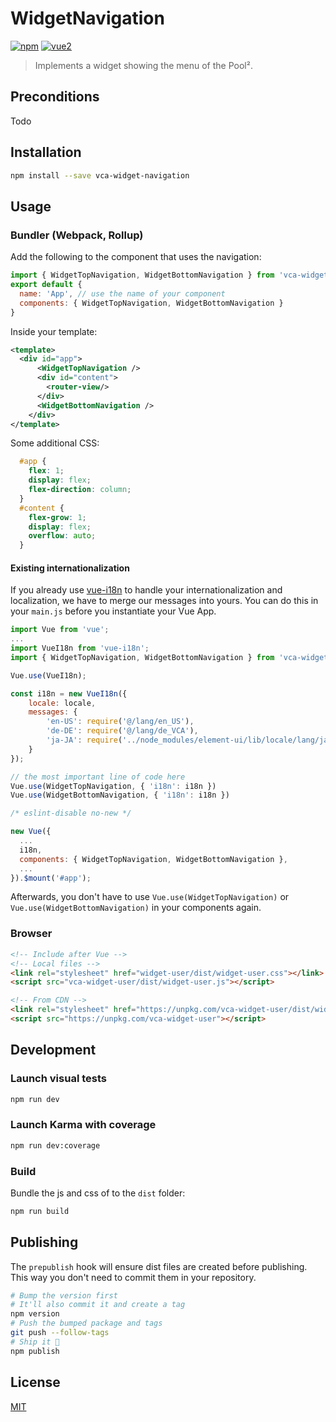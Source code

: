 # WidgetNavigation

[![npm](https://img.shields.io/npm/v/vca-widget-navigation.svg)](https://www.npmjs.com/package/vca-widget-navigation) [![vue2](https://img.shields.io/badge/vue-2.x-brightgreen.svg)](https://vuejs.org/)

> Implements a widget showing the menu of the Pool².

## Preconditions
Todo

## Installation

```bash
npm install --save vca-widget-navigation
```

## Usage

### Bundler (Webpack, Rollup)

Add the following to the component that uses the navigation:
```js
import { WidgetTopNavigation, WidgetBottomNavigation } from 'vca-widget-navigation';
export default {
  name: 'App', // use the name of your component
  components: { WidgetTopNavigation, WidgetBottomNavigation }
}
```

Inside your template:
```xml
<template>
  <div id="app">
      <WidgetTopNavigation />
      <div id="content">
        <router-view/>
      </div>
      <WidgetBottomNavigation />
    </div>
</template>
```

Some additional CSS:
```css
  #app {
    flex: 1;
    display: flex;
    flex-direction: column;
  }
  #content {
    flex-grow: 1;
    display: flex;
    overflow: auto;
  }
```

#### Existing internationalization
If you already use [vue-i18n](https://www.npmjs.com/package/vue-i18n) to handle your internationalization and localization, we have to merge our messages into 
yours. You can do this in your `main.js` before you instantiate your Vue App.

```js
import Vue from 'vue';
...
import VueI18n from 'vue-i18n';
import { WidgetTopNavigation, WidgetBottomNavigation } from 'vca-widget-navigation' 

Vue.use(VueI18n);

const i18n = new VueI18n({
    locale: locale,
    messages: {
        'en-US': require('@/lang/en_US'),
        'de-DE': require('@/lang/de_VCA'),
        'ja-JA': require('../node_modules/element-ui/lib/locale/lang/ja')
    }
});

// the most important line of code here
Vue.use(WidgetTopNavigation, { 'i18n': i18n })
Vue.use(WidgetBottomNavigation, { 'i18n': i18n })

/* eslint-disable no-new */

new Vue({
  ...
  i18n,
  components: { WidgetTopNavigation, WidgetBottomNavigation },
  ...
}).$mount('#app');
```
Afterwards, you don't have to use `Vue.use(WidgetTopNavigation)` or `Vue.use(WidgetBottomNavigation)` in your components again.

### Browser

```html
<!-- Include after Vue -->
<!-- Local files -->
<link rel="stylesheet" href="widget-user/dist/widget-user.css"></link>
<script src="vca-widget-user/dist/widget-user.js"></script>

<!-- From CDN -->
<link rel="stylesheet" href="https://unpkg.com/vca-widget-user/dist/widget-user.css"></link>
<script src="https://unpkg.com/vca-widget-user"></script>
```

## Development

### Launch visual tests

```bash
npm run dev
```

### Launch Karma with coverage

```bash
npm run dev:coverage
```

### Build

Bundle the js and css of to the `dist` folder:

```bash
npm run build
```


## Publishing

The `prepublish` hook will ensure dist files are created before publishing. This
way you don't need to commit them in your repository.

```bash
# Bump the version first
# It'll also commit it and create a tag
npm version
# Push the bumped package and tags
git push --follow-tags
# Ship it 🚀
npm publish
```

## License

[MIT](http://opensource.org/licenses/MIT) 
